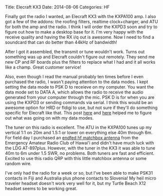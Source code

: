 Title: Elecraft KX3
Date: 2014-08-06
Categories: HF

Finally got the radio I wanted, an Elecraft KX3 with the KXPA100 amp. I also got a few of the addons: the roofing filters, realtime clock+charger, and ATU for both the amp and the radio.  I think I will order the KXPD3 soon and try to figure out how to make a desktop base for it.  I'm very happy with the receive quality and having the RX i/q out is awesome.  Now I need to find a soundcard that can do better than 44kHz of bandwidth!

After I got it assembled, the transmit or tune wouldn't work.  Turns out something was up and Elecraft couldn't figure out remotely.  They send me new CP and RF boards plus the filters to replace what I had and it all works like a champ.  Great customer service!

Also, even though I read the manual probably ten times before I even purchased the radio, I wasn't paying attention to the data modes.  I kept setting the data mode to PSK D to receieve on my computer.  You want the data mode set to DATA A, which allows the radio to receive the audio generated from your computer through the mic.  PSK D is for when you are using the KXPD3 or sending commands via serial.  I think this would be an awesome option for HRD or fldigi to use, but not sure if they'll do something specific for Elecraft like that.  This post [here](http://k4mtx.wordpress.com/2013/04/11/kx3-fldigi-setup/) and [here](http://iu4apc.com/2013/08/17/elecraft-kx3-psk31-tips/) helped me to figure out what was going on with my data modes.

The tuner on this radio is excellent.  The ATU in the KXPA100 tunes up my vertical 1:1 on 20m and 1.5:1 or lower on everything else 40m through 6m.  For field day I purchased an [endfed hf matchbox antenna](http://www.earchi.org/proj_homebrew.html) from the Emergency Amateur Radio Club of Hawai'i and didn't have much luck with the LDG AT-897plus.  However, with the tuner in the KX3 it was able to tune 40m to 6m under 1.5 SWR, no problems.  Both tuners are fast and efficient.  Excited to use this radio QRP with this little matchbox antenna or some random wire.  

I've only had the radio for a week or so, but I've been able to make PSK31 contacts in Fiji and Australia plus phone contacts to Slovenia!  My heil micro traveler headset doesn't work very well for it, but my Turtle Beach X12 headset seems to be working great.  

